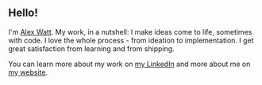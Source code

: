 ## Hello!

I'm [Alex Watt](https://alexcwatt.com/). My work, in a nutshell: I make ideas come to life, sometimes with code. I love the whole process - from ideation to implementation. I get great satisfaction from learning and from shipping.

You can learn more about my work on [my LinkedIn](https://linkedin.com/in/alexcwatt) and more about me on [my website](https://alexcwatt.com/about/).

<!--
**alexcwatt/alexcwatt** is a ✨ _special_ ✨ repository because its `README.md` (this file) appears on your GitHub profile.

Here are some ideas to get you started:

- 🔭 I’m currently working on ...
- 🌱 I’m currently learning ...
- 👯 I’m looking to collaborate on ...
- 🤔 I’m looking for help with ...
- 💬 Ask me about ...
- 📫 How to reach me: ...
- 😄 Pronouns: ...
- ⚡ Fun fact: ...
-->
